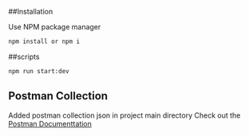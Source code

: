##Installation

Use NPM package manager
```bash
npm install or npm i
```
##scripts
```bash
npm run start:dev
```
## Postman Collection
Added postman collection json in project main directory
Check out the [Postman Documenttation](https://documenter.getpostman.com/view/38918032/2sAYBYfAaL)
